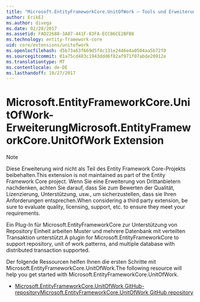 ```yaml
---
title: "Microsoft.EntityFrameworkCore.UnitOfWork – Tools und Erweiterungen – EF Core"
author: ErikEJ
ms.author: divega
ms.date: 02/28/2017
ms.assetid: FAD22688-3A07-441F-83FA-ECC86CE2BFB8
ms.technology: entity-framework-core
uid: core/extensions/unitofwork
ms.openlocfilehash: d5b73a63f669d5f4c131e2446e4a0504aa5b72f0
ms.sourcegitcommit: 01a75cd483c1943ddd6f82af971f07abde20912e
ms.translationtype: MT
ms.contentlocale: de-DE
ms.lasthandoff: 10/27/2017
---
```

# <a name="microsoftentityframeworkcoreunitofwork-extension"></a><span data-ttu-id="779aa-102">Microsoft.EntityFrameworkCore.UnitOfWork-Erweiterung</span><span class="sxs-lookup"><span data-stu-id="779aa-102">Microsoft.EntityFrameworkCore.UnitOfWork Extension</span></span>

> [!NOTE]
> <span data-ttu-id="779aa-103">Diese Erweiterung wird nicht als Teil des Entity Framework Core-Projekts beibehalten.</span><span class="sxs-lookup"><span data-stu-id="779aa-103">This extension is not maintained as part of the Entity Framework Core project.</span></span> <span data-ttu-id="779aa-104">Wenn Sie eine Erweiterung von Drittanbietern nachdenken, achten Sie darauf, dass Sie zum Bewerten der Qualität, Lizenzierung, Unterstützung, usw., um sicherzustellen, dass sie Ihren Anforderungen entsprechen.</span><span class="sxs-lookup"><span data-stu-id="779aa-104">When considering a third party extension, be sure to evaluate quality, licensing, support, etc. to ensure they meet your requirements.</span></span>

<span data-ttu-id="779aa-105">Ein Plug-In für Microsoft.EntityFrameworkCore zur Unterstützung von Repository Einheit arbeiten Muster und mehrere Datenbank mit verteilten Transaktion unterstützt.</span><span class="sxs-lookup"><span data-stu-id="779aa-105">A plugin for Microsoft.EntityFrameworkCore to support repository, unit of work patterns, and multiple database with distributed transaction supported.</span></span>

<span data-ttu-id="779aa-106">Der folgende Ressourcen helfen Ihnen die ersten Schritte mit Microsoft.EntityFrameworkCore.UnitOfWork.</span><span class="sxs-lookup"><span data-stu-id="779aa-106">The following resource will help you get started with Microsoft.EntityFrameworkCore.UnitOfWork.</span></span>
* [<span data-ttu-id="779aa-107">Microsoft.EntityFrameworkCore.UnitOfWork GitHub-repository</span><span class="sxs-lookup"><span data-stu-id="779aa-107">Microsoft.EntityFrameworkCore.UnitOfWork GitHub repository</span></span>](https://github.com/Arch/UnitOfWork/)
